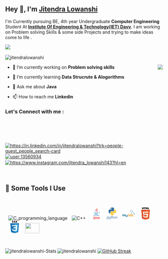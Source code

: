 <h2>Hey 👋, I'm <a href="https://github.com/jitendralowanshi" Style="none">Jitendra Lowanshi</a></h2>
<p>
I'm Currently pursuing BE, 4th year Undergraduate <strong>Computer Engineering</strong> Student At <strong><a href="https://www.ietdavv.edu.in/">Institute Of Engineering & Technology(IET) Davv</a></strong>.        I am working on Problem solving Skills & some side Projects and trying to make ideas come to life .
</p>

<a href="jitendralowanshi7354@gmnail.com"><img src="https://img.shields.io/badge/-@jitendralowanshi7354@gmail.com-D14836?style=flat-square&amp;&logo=gmail&logoColor=black"></a>&nbsp;
<p align="left"> <img src="https://komarev.com/ghpvc/?username=jitendralowanshi&label=Profile%20views&color=0e75b6&style=flat" alt="jitendralowanshi"/></p>


<div ><img height="250" src="https://www.svgrepo.com/show/303108/google-icon-logo.svg" align="right" /></div>

- 🔭 I’m currently working on **Problem solving skills**

- 🌱 I’m currently learning **Data Strucrute & Alogorithms**

- 💬 Ask me about **Java**

- 📫 How to reach me **Linkedin**
<p>   
<h3 align="left" style="bolder">Let's Connect with me :</h3>
<p align="left">
<a href="https://linkedin.com/in/jitendralowanshi?trk=people-guest_people_search-card" target="blank"><img align="center" src="https://raw.githubusercontent.com/rahuldkjain/github-profile-readme-generator/master/src/images/icons/Social/linked-in-alt.svg" alt="https://in.linkedin.com/in/jitendralowanshi?trk=people-guest_people_search-card" height="30" width="40" /></a>
<a href="https://stackoverflow.com/users/user:13560934" target="blank"><img align="center" src="https://raw.githubusercontent.com/rahuldkjain/github-profile-readme-generator/master/src/images/icons/Social/stack-overflow.svg" alt="user:13560934" height="30" width="40" /></a> 
<a href="https://instagram.com/jitendra_lowanshi143?hl=en" target="blank"><img align="center" src="https://raw.githubusercontent.com/rahuldkjain/github-profile-readme-generator/master/src/images/icons/Social/instagram.svg" alt="https://www.instagram.com/jitendra_lowanshi143?hl=en" height="30" width="40" /></a>
  
<!-- <a href="https://www.linkedin.com/in/jitendralowanshi"><img src="https://img.shields.io/badge/-@linkedin.com/in/jitendralowanshi-0077B5?style=flat-square&amp;labelColor=0077B5&amp;logo=LinkedIn&amp;link=https://www.linkedin.com/in/anuragpal02/" alt="LinkedIn Badge"></a>&nbsp;

<a href = "https://instagram.com/jitendra_lowanshi143"><img src="https://img.shields.io/badge/-@jitendra_lowanshi143-E4405F?style=flat-square&amp;&logo=instagram&logoColor=white"/></a>&nbsp;  -->
</p>&nbsp; &nbsp;
<br />
</p>
<h2>🚀 Some Tools I Use</h2>
<br />
<p align="left">
  
<img src="https://upload.wikimedia.org/wikipedia/commons/1/18/C_Programming_Language.svg" alt="C_programming_language" width="35" height="35" style="margin-left: 10px;" />
<img src="https://upload.wikimedia.org/wikipedia/commons/3/32/C%2B%2B_logo.png" alt="C++" width="35" height="35" style="margin-left: 10px;" /> 
<img src="https://raw.githubusercontent.com/devicons/devicon/master/icons/java/java-original-wordmark.svg" alt="java" width="40" height="40" style="margin-left: 10px;" /><img src="https://raw.githubusercontent.com/devicons/devicon/master/icons/python/python-original-wordmark.svg" alt="python" width="40" height="40" style="margin-left:10px"/>
<img src="https://raw.githubusercontent.com/devicons/devicon/master/icons/mysql/mysql-original-wordmark.svg" alt="mysql" width="40" height="40" style="margin-left: 10px;" /> 
<img src="https://raw.githubusercontent.com/devicons/devicon/master/icons/html5/html5-original-wordmark.svg" alt="HTML5" width="40" height="40" style="margin-left: 10px;" /> 
<img src="https://raw.githubusercontent.com/devicons/devicon/master/icons/css3/css3-original-wordmark.svg" alt="CSS3" width="40" height="40" style="margin-left: 10px;" />
<img src="https://cdn.worldvectorlogo.com/logos/javascript-1.svg" width="45" height="33" style="margin-left: 10px;" />

<!-- <img src="https://raw.githubusercontent.com/devicons/devicon/master/icons/mongodb/mongodb-original.svg" alt="mongodb" width="40" height="40" style="margin-left: 10px;" /> -->
<!-- <img src="https://raw.githubusercontent.com/devicons/devicon/master/icons/react/react-original-wordmark.svg" alt="react" width="40" height="40" />  -->
</p>
<br/>
<center> 
<p align="left"> 
  
<img src="https://github-readme-stats.vercel.app/api?username=jitendralowanshi&show_icons=true&locale=en" alt="jitendralowanshi-Stats" />
<img src="https://github-readme-stats.vercel.app/api/top-langs?username=jitendralowanshi&show_icons=true&locale=en&layout=compact" alt="jitendralowanshi" height="195px"/>
<a href="https://git.io/streak-stats"><img src="https://streak-stats.demolab.com?user=jitendralowanshi&theme=dark&card_width=825" alt="GitHub Streak" /></a>

</p>
</center>


